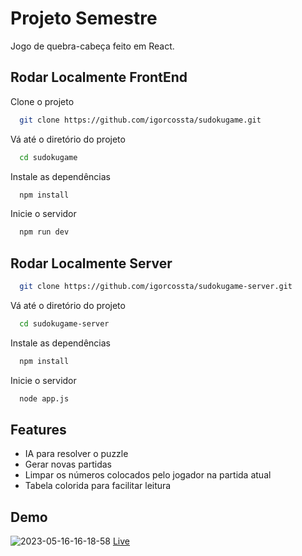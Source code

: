 
# Projeto Semestre

Jogo de quebra-cabeça feito em React.


## Rodar Localmente FrontEnd

Clone o projeto

```bash
  git clone https://github.com/igorcossta/sudokugame.git
```

Vá até o diretório do projeto

```bash
  cd sudokugame
```

Instale as dependências

```bash
  npm install
```

Inicie o servidor

```bash
  npm run dev
```
## Rodar Localmente Server

```bash
  git clone https://github.com/igorcossta/sudokugame-server.git
```
Vá até o diretório do projeto

```bash
  cd sudokugame-server
```

Instale as dependências

```bash
  npm install
```

Inicie o servidor

```bash
  node app.js
```


## Features

- IA para resolver o puzzle
- Gerar novas partidas
- Limpar os números colocados pelo jogador na partida atual
- Tabela colorida para facilitar leitura


## Demo

![2023-05-16-16-18-58](https://github.com/igorcossta/sudokugame/assets/65612587/4f9ac670-be21-4cb0-92f4-9d9a11e71af2)
[Live](https://igorcossta.github.io/sudokugame/)
